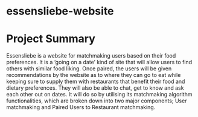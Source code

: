 # essensliebe-website

# Project Summary
Essensliebe is a website for matchmaking users based on their food preferences. It is a ‘going on a date’ kind of site that will allow users to find others with similar food liking. Once paired, the users will be given recommendations by the website as to where they can go to eat while keeping sure to supply them with restaurants that benefit their food and dietary preferences. They will also be able to chat, get to know and ask each other out on dates. It will do so by utilising its matchmaking algorithm functionalities, which are broken down into two major components; User matchmaking and Paired Users to Restaurant matchmaking.
